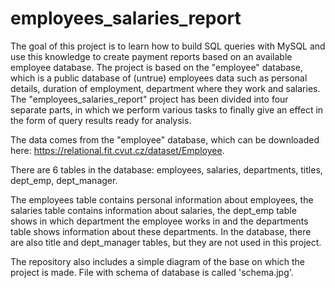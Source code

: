 # employees_salaries_report
The goal of this project is to learn how to build SQL queries with MySQL and use this knowledge to create payment reports based on an available employee database. The project is based on the "employee" database, which is a public database of (untrue) employees data such as personal details, duration of employment, department where they work and salaries. The "employees_salaries_report" project has been divided into four separate parts, in which we perform various tasks to finally give an effect in the form of query results ready for analysis.

The data comes from the "employee" database, which can be downloaded here: https://relational.fit.cvut.cz/dataset/Employee.

There are 6 tables in the database: employees, salaries, departments, titles, dept_emp, dept_manager.

The employees table contains personal information about employees, the salaries table contains information about salaries, the dept_emp table shows in which department the employee works in and the departments table shows information about these departments. In the database, there are also title and dept_manager tables, but they are not used in this project. 

The repository also includes a simple diagram of the base on which the project is made. File with schema of database is called 'schema.jpg'.
